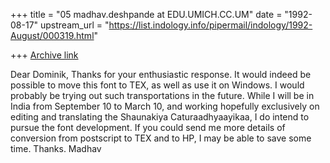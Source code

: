 +++
title = "05 madhav.deshpande at EDU.UMICH.CC.UM"
date = "1992-08-17"
upstream_url = "https://list.indology.info/pipermail/indology/1992-August/000319.html"

+++
[Archive link](https://list.indology.info/pipermail/indology/1992-August/000319.html)


Dear Dominik,
        Thanks for your enthusiastic response.  It would indeed be possible
to move this font to TEX, as well as use it on Windows.  I would probably
be trying out such transportations in the future.  While I will be in India
from September 10 to March 10, and working hopefully exclusively on
editing and translating the Shaunakiya Caturaadhyaayikaa, I do intend to
pursue the font development.  If you could send me more details of conversion
from postscript to TEX and to HP, I may be able to save some time.
        Thanks.
                        Madhav




